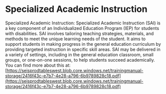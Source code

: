 # Specialized Academic Instruction
Specialized Academic Instruction: Specialized Academic Instruction (SAI) is a key component of an Individualized Education Program (IEP) for students with disabilities. SAI involves tailoring teaching strategies, materials, and methods to meet the unique learning needs of the student. It aims to support students in making progress in the general education curriculum by providing targeted instruction in specific skill areas. SAI may be delivered in a variety of settings, including in the general education classroom, small groups, or one-on-one sessions, to help students succeed academically.
You can find more about this at: [https://seisprodtableswest.blob.core.windows.net/trainingmanual-storage/2416f43c-e7b7-4e28-a796-6b9789828c18.pdf](https://seisprodtableswest.blob.core.windows.net/trainingmanual-storage/2416f43c-e7b7-4e28-a796-6b9789828c18.pdf)